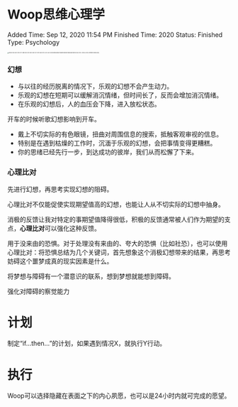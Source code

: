 # Woop思维心理学

Added Time: Sep 12, 2020 11:54 PM
Finished Time: 2020
Status: Finished
Type: Psychology

<img src="http://image.kesx.me/img/2021/07/28/21-51-28-8f243a234c108190233273ea5fc9fe72-169AC064-9A1F-4308-A40D-8091BE44F855-f91913.jpeg" alt="Woop%E6%80%9D%E7%BB%B4%E5%BF%83%E7%90%86%E5%AD%A6%204b08964d86274a8f815bba457aa4268f/169AC064-9A1F-4308-A40D-8091BE44F855.jpeg" style="zoom: 18%;" />

### 幻想

- 与以往的经历脱离的情况下，乐观的幻想不会产生动力。
- 乐观的幻想在短期可以缓解消沉情绪，但时间长了，反而会增加消沉情绪。
- 在乐观的幻想后，人的血压会下降，进入放松状态。

开车的时候听歌幻想影响到开车。

- 戴上不切实际的有色眼镜，扭曲对周围信息的搜索，抵触客观审视的信息。
- 特别是在遇到枯燥的工作时，沉湎于乐观的幻想，会把事情变得更糟糕。
- 你的思绪已经先行一步，到达成功的彼岸，我们从而松懈了下来。

### 心理比对

先进行幻想，再思考实现幻想的阻碍。

心理比对不仅能促使实现期望值高的幻想，也能让人从不切实际的幻想中抽身。

消极的反馈让我对特定的事期望值降得很低，积极的反馈通常被人们作为期望的支点，**心理比对**可以强化这种反馈。

用于没来由的恐惧。对于处理没有来由的、夸大的恐惧（比如社恐），也可以使用心理比对：将恐惧总结为几个关键词，首先想象这个消极幻想带来的结果，再思考妨碍这个噩梦成真的现实因素是什么。

将梦想与障碍有一个潜意识的联系，想到梦想就能想到障碍。

强化对障碍的察觉能力

# 计划

制定“if…then…”的计划，如果遇到情况X，就执行Y行动。

# 执行

Woop可以选择隐藏在表面之下的内心夙愿，也可以是24小时内就可完成的愿望。
